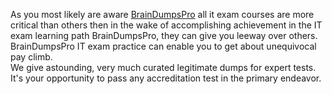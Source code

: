 <p>As you most likely are aware <a href="https://www.braindumpspro.com">BrainDumpsPro</a> all it exam courses are more critical than others then in the wake of accomplishing achievement in the IT exam learning path BrainDumpsPro, they can give you leeway over others. BrainDumpsPro IT exam practice can enable you to get about unequivocal pay climb.<br />We give astounding, very much curated legitimate dumps for expert tests. It's your opportunity to pass any accreditation test in the primary endeavor.</p>
